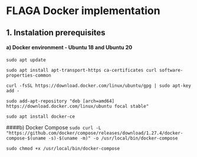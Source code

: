 # FLAGA Docker implementation

## 1. Instalation prerequisites
#### a) Docker environment - Ubuntu 18 and Ubuntu 20
``sudo apt update``

``sudo apt install apt-transport-https ca-certificates curl software-properties-common``

```curl -fsSL https://download.docker.com/linux/ubuntu/gpg | sudo apt-key add -```

``sudo add-apt-repository "deb [arch=amd64] https://download.docker.com/linux/ubuntu focal stable"``

``sudo apt install docker-ce``

####b) Docker Compose
``sudo curl -L "https://github.com/docker/compose/releases/download/1.27.4/docker-compose-$(uname -s)-$(uname -m)" -o /usr/local/bin/docker-compose``

``sudo chmod +x /usr/local/bin/docker-compose``

